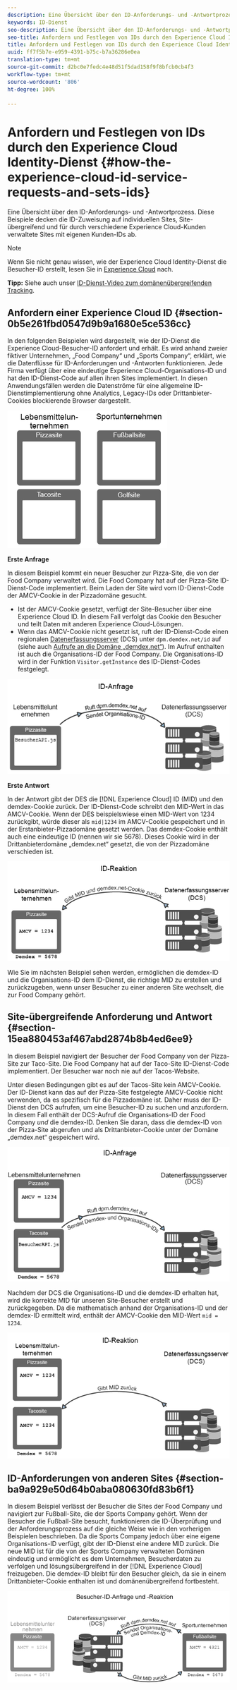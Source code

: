 ```yaml
---
description: Eine Übersicht über den ID-Anforderungs- und -Antwortprozess. Diese Beispiele decken die ID-Zuweisung auf individuellen Sites, Site-übergreifend und für durch verschiedene Experience Cloud-Kunden verwaltete Sites mit eigenen Kunden-IDs ab.
keywords: ID-Dienst
seo-description: Eine Übersicht über den ID-Anforderungs- und -Antwortprozess. Diese Beispiele decken die ID-Zuweisung auf individuellen Sites, Site-übergreifend und für durch verschiedene Experience Cloud-Kunden verwaltete Sites mit eigenen Kunden-IDs ab.
seo-title: Anfordern und Festlegen von IDs durch den Experience Cloud Identity-Dienst
title: Anfordern und Festlegen von IDs durch den Experience Cloud Identity-Dienst
uuid: ff7f5b7e-e959-4391-b75c-b7a36286e0ea
translation-type: tm+mt
source-git-commit: d2bc0e7fedc4e48d51f5dad158f9f8bfcb0cb4f3
workflow-type: tm+mt
source-wordcount: '806'
ht-degree: 100%

---
```



# Anfordern und Festlegen von IDs durch den Experience Cloud Identity-Dienst {#how-the-experience-cloud-id-service-requests-and-sets-ids}

Eine Übersicht über den ID-Anforderungs- und -Antwortprozess. Diese Beispiele decken die ID-Zuweisung auf individuellen Sites, Site-übergreifend und für durch verschiedene Experience Cloud-Kunden verwaltete Sites mit eigenen Kunden-IDs ab.

>[!NOTE]
>
>Wenn Sie nicht genau wissen, wie der Experience Cloud Identity-Dienst die Besucher-ID erstellt, lesen Sie in [Experience Cloud](../introduction/cookies.md) nach.

**Tipp:** Siehe auch unser [ID-Dienst-Video zum domänenübergreifenden Tracking](https://helpx.adobe.com/de/marketing-cloud-core/kb/MCID/CrossDomain.html).

## Anfordern einer Experience Cloud ID {#section-0b5e261fbd0547d9b9a1680e5ce536cc}

In den folgenden Beispielen wird dargestellt, wie der ID-Dienst die Experience Cloud-Besucher-ID anfordert und erhält. Es wird anhand zweier fiktiver Unternehmen, „Food Company“ und „Sports Company“, erklärt, wie die Datenflüsse für ID-Anforderungen und -Antworten funktionieren. Jede Firma verfügt über eine eindeutige Experience Cloud-Organisations-ID und hat den ID-Dienst-Code auf allen ihren Sites implementiert. In diesen Anwendungsfällen werden die Datenströme für eine allgemeine ID-Dienstimplementierung ohne Analytics, Legacy-IDs oder Drittanbieter-Cookies blockierende Browser dargestellt.

![](assets/sample_sites.png)

**Erste Anfrage**

In diesem Beispiel kommt ein neuer Besucher zur Pizza-Site, die von der Food Company verwaltet wird. Die Food Company hat auf der Pizza-Site ID-Dienst-Code implementiert. Beim Laden der Site wird vom ID-Dienst-Code der AMCV-Cookie in der Pizzadomäne gesucht.

* Ist der AMCV-Cookie gesetzt, verfügt der Site-Besucher über eine Experience Cloud ID. In diesem Fall verfolgt das Cookie den Besucher und teilt Daten mit anderen Experience Cloud-Lösungen.
* Wenn das AMCV-Cookie nicht gesetzt ist, ruft der ID-Dienst-Code einen regionalen [Datenerfassungsserver](https://docs.adobe.com/content/help/de-DE/analytics/technotes/rdc/regional-data-collection.html) (DCS) unter `dpm.demdex.net/id` auf (siehe auch [Aufrufe an die Domäne „demdex.net“](https://docs.adobe.com/content/help/de-DE/audience-manager/user-guide/reference/demdex-calls.html)). Im Aufruf enthalten ist auch die Organisations-ID der Food Company. Die Organisations-ID wird in der Funktion `Visitor.getInstance` des ID-Dienst-Codes festgelegt.

![](assets/request1.png)

**Erste Antwort**

In der Antwort gibt der DES die [!DNL Experience Cloud] ID (MID) und den demdex-Cookie zurück. Der ID-Dienst-Code schreibt den MID-Wert in das AMCV-Cookie. Wenn der DES beispielswiese einen MID-Wert von 1234 zurückgibt, würde dieser als `mid|1234` im AMCV-Cookie gespeichert und in der Erstanbieter-Pizzadomäne gesetzt werden. Das demdex-Cookie enthält auch eine eindeutige ID (nennen wir sie 5678). Dieses Cookie wird in der Drittanbieterdomäne „demdex.net“ gesetzt, die von der Pizzadomäne verschieden ist.

![](assets/response1.png)

Wie Sie im nächsten Beispiel sehen werden, ermöglichen die demdex-ID und die Organisations-ID dem ID-Dienst, die richtige MID zu erstellen und zurückzugeben, wenn unser Besucher zu einer anderen Site wechselt, die zur Food Company gehört.

## Site-übergreifende Anforderung und Antwort {#section-15ea880453af467abd2874b8b4ed6ee9}

In diesem Beispiel navigiert der Besucher der Food Company von der Pizza-Site zur Taco-Site. Die Food Company hat auf der Taco-Site ID-Dienst-Code implementiert. Der Besucher war noch nie auf der Tacos-Website.

Unter diesen Bedingungen gibt es auf der Tacos-Site kein AMCV-Cookie. Der ID-Dienst kann das auf der Pizza-Site festgelegte AMCV-Cookie nicht verwenden, da es spezifisch für die Pizzadomäne ist. Daher muss der ID-Dienst den DCS aufrufen, um eine Besucher-ID zu suchen und anzufordern. In diesem Fall enthält der DCS-Aufruf die Organisations-ID der Food Company *und* die demdex-ID. Denken Sie daran, dass die demdex-ID von der Pizza-Site abgerufen und als Drittanbieter-Cookie unter der Domäne „demdex.net“ gespeichert wird.

![](assets/request2.png)

Nachdem der DCS die Organisations-ID und die demdex-ID erhalten hat, wird die korrekte MID für unseren Site-Besucher erstellt und zurückgegeben. Da die mathematisch anhand der Organisations-ID und der demdex-ID ermittelt wird, enthält der AMCV-Cookie den MID-Wert `mid = 1234`.

![](assets/response2.png)

## ID-Anforderungen von anderen Sites {#section-ba9a929e50d64b0aba080630fd83b6f1}

In diesem Beispiel verlässt der Besucher die Sites der Food Company und navigiert zur Fußball-Site, die der Sports Company gehört. Wenn der Besucher die Fußball-Site besucht, funktionieren die ID-Überprüfung und der Anforderungsprozess auf die gleiche Weise wie in den vorherigen Beispielen beschrieben. Da die Sports Company jedoch über eine eigene Organisations-ID verfügt, gibt der ID-Dienst eine andere MID zurück. Die neue MID ist für die von der Sports Company verwalteten Domänen eindeutig und ermöglicht es dem Unternehmen, Besucherdaten zu verfolgen und lösungsübergreifend in der [!DNL Experience Cloud] freizugeben. Die demdex-ID bleibt für den Besucher gleich, da sie in einem Drittanbieter-Cookie enthalten ist und domänenübergreifend fortbesteht.

![](assets/req_resp.png)

